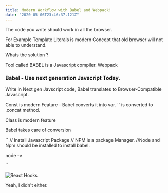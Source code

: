 ```yaml
---
title: Modern Workflow with Babel and Webpack!
date: "2020-05-06T23:46:37.121Z"
---
```


The code you write should work in all the browser.

For Example Template Literals is modern Concept that old browser will not able to understand.

Whats the solution ?

Tool called BABEL is a Javascript compiler.
Webpack

### Babel - Use next generation Javscript Today.

Write in Next gen Javscript code, Babel translates to Browser-Compatible Javascript.

Const is modern Feature - Babel converts it into var.
`` is converted to .concat method.

Class is modern feature

Babel takes care of conversion

``
// Install Javascript Package
// NPM is a package Manager.
//Node and Npm should be installed to install babel.

node -v

``

![React Hooks](./reacthooks.png)

Yeah, I didn't either.
